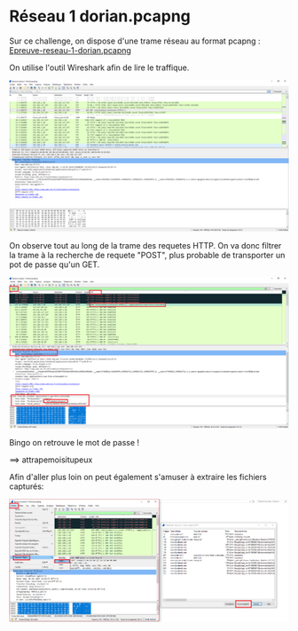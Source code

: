 # Réseau 1 dorian.pcapng

Sur ce challenge, on dispose d'une trame réseau au format pcapng : [Epreuve-reseau-1-dorian.pcapng](Epreuve-reseau-1-dorian.pcapng)

On utilise l'outil Wireshark afin de lire le traffique.

![wireshark1.png](wireshark1.png)

On observe tout au long de la trame des requetes HTTP. On va donc filtrer la trame à la recherche de requete "POST", plus probable de transporter un pot de passe qu'un GET.

![wireshark2.png](wireshark2.png)

Bingo on retrouve le mot de passe ! 

==> attrapemoisitupeux

Afin d'aller plus loin on peut également s'amuser à extraire les fichiers capturés:

![wireshark3.png](wireshark3.png)
